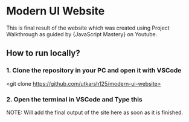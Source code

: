 # Modern UI Website
This is final result of the website which was created using Project Walkthrough as guided by {JavaScript Mastery} on Youtube.


## How to run locally?
### 1. Clone the repository in your PC and open it with VSCode
<git clone https://github.com/utkarsh125/modern-ui-website>

### 2. Open the terminal in VSCode and Type this
<npm start>

NOTE: Will add the final output of the site here as soon as it is finished.